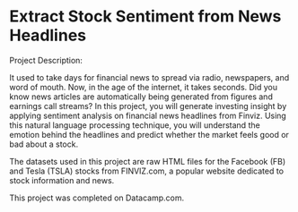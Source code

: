 # Extract Stock Sentiment from News Headlines

Project Description:

It used to take days for financial news to spread via radio, newspapers, and word of mouth. Now, in the age of the internet, it takes seconds. Did you know news articles are automatically being generated from figures and earnings call streams? In this project, you will generate investing insight by applying sentiment analysis on financial news headlines from Finviz. Using this natural language processing technique, you will understand the emotion behind the headlines and predict whether the market feels good or bad about a stock.

The datasets used in this project are raw HTML files for the Facebook (FB) and Tesla (TSLA) stocks from FINVIZ.com, a popular website dedicated to stock information and news.

This project was completed on Datacamp.com.
